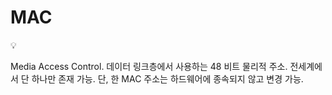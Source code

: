 # MAC

<aside>
💡

Media Access Control.
데이터 링크층에서 사용하는 48 비트 물리적 주소.
전세계에서 단 하나만 존재 가능.
단, 한 MAC 주소는 하드웨어에 종속되지 않고 변경 가능.

</aside>